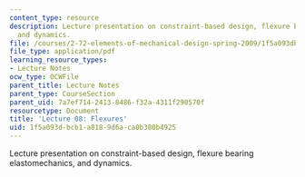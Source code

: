 ```yaml
---
content_type: resource
description: Lecture presentation on constraint-based design, flexure bearing elastomechanics,
  and dynamics.
file: /courses/2-72-elements-of-mechanical-design-spring-2009/1f5a093dbcb1a8189d6aca0b380b4925_MIT2_72s09_lec08.pdf
file_type: application/pdf
learning_resource_types:
- Lecture Notes
ocw_type: OCWFile
parent_title: Lecture Notes
parent_type: CourseSection
parent_uid: 7a7ef714-2413-8486-f32a-4311f290570f
resourcetype: Document
title: 'Lecture 08: Flexures'
uid: 1f5a093d-bcb1-a818-9d6a-ca0b380b4925
---
```

Lecture presentation on constraint-based design, flexure bearing elastomechanics, and dynamics.

